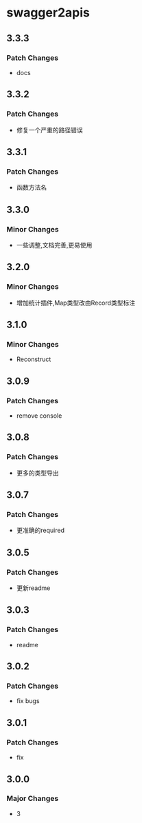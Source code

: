 # swagger2apis

## 3.3.3

### Patch Changes

- docs

## 3.3.2

### Patch Changes

- 修复一个严重的路径错误

## 3.3.1

### Patch Changes

- 函数方法名

## 3.3.0

### Minor Changes

- 一些调整,文档完善,更易使用

## 3.2.0

### Minor Changes

- 增加统计插件,Map类型改由Record类型标注

## 3.1.0

### Minor Changes

- Reconstruct

## 3.0.9

### Patch Changes

- remove console

## 3.0.8

### Patch Changes

- 更多的类型导出

## 3.0.7

### Patch Changes

- 更准确的required

## 3.0.5

### Patch Changes

- 更新readme

## 3.0.3

### Patch Changes

- readme

## 3.0.2

### Patch Changes

- fix bugs

## 3.0.1

### Patch Changes

- fix

## 3.0.0

### Major Changes

- 3
